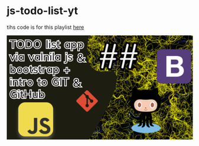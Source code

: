 # js-todo-list-yt

tihs code is for this playlist [here](https://www.youtube.com/playlist?list=PLM0LBHjz37LVGcu5g9Yjb3PxfixT9pm2O)

<img src="thumb.png" />
